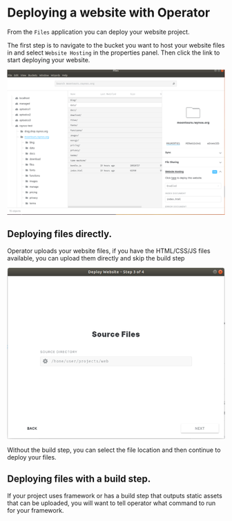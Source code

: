 # Deploying a website with Operator

From the `Files` application you can deploy your website project.

The first step is to navigate to the bucket you want to host your
website files in and select `Website Hosting` in the properties panel. Then click the link to start deploying your website.

<img class="fullscreen" src="https://raw.githubusercontent.com/optoolco/docs/master/guides/deploy-website/images/bucket-properties.png"/>

## Deploying files directly.

Operator uploads your website files, if you have the HTML/CSS/JS
files available, you can upload them directly and skip the build step

<img class="fullscreen" src="https://raw.githubusercontent.com/optoolco/docs/master/guides/deploy-website/images/no-build-step.png"/>

Without the build step, you can select the file location and then
continue to deploy your files.

## Deploying files with a build step.

If your project uses framework or has a build step that outputs
static assets that can be uploaded, you will want to tell operator
what command to run for your framework.
